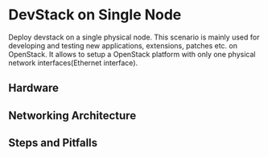 # DevStack on Single Node #

Deploy devstack on a single physical node. This scenario is mainly used for developing and testing new applications,
extensions, patches etc. on OpenStack. It allows to setup a OpenStack platform with only one physical network
interfaces(Ethernet interface).

## Hardware ##


## Networking Architecture ##


## Steps and Pitfalls ##
